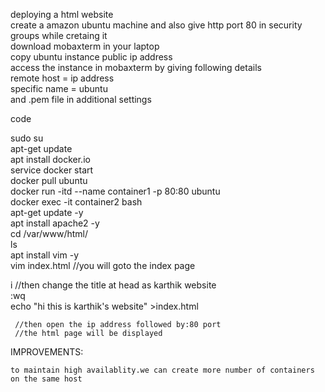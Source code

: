deploying a html website    
create a amazon ubuntu machine and also give http port 80 in security groups while cretaing it   
download mobaxterm in your laptop   
copy ubuntu instance public ip address   
access the instance in mobaxterm by giving following details   
remote host = ip address   
specific name = ubuntu   
and .pem file in additional settings   


code  

sudo su   
apt-get update   
apt install docker.io   
service docker start   
docker pull ubuntu   
docker run -itd --name container1 -p 80:80 ubuntu   
docker exec -it container2 bash   
apt-get update -y   
apt install apache2 -y   
cd /var/www/html/   
ls   
apt install vim -y   
vim index.html       //you will goto the index page    




i                 //then change the title at head as karthik website   
:wq   
echo "hi this is karthik's website" >index.html   




     //then open the ip address followed by:80 port 
     //the html page will be displayed


IMPROVEMENTS:

    to maintain high availablity.we can create more number of containers on the same host 



